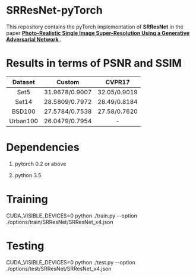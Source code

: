 # SRResNet-pyTorch

This repository contains the pyTorch implementation of <strong>SRResNet</strong> in the paper <a href="https://arxiv.org/abs/1609.04802"><strong>Photo-Realistic Single Image Super-Resolution Using a Generative Adversarial Network </strong></a>.

# Results in terms of PSNR and SSIM
</ul>
<table>
<thead>
<tr>
<th align="center">Dataset</th>
<th align="center">Custom</th>
<th align="center">CVPR17</th>
</tr>
</thead>
<tbody>
<tr>
<td align="center">Set5</td>
<td align="center">31.9678/0.9007</td>
<td align="center">32.05/0.9019</td>
</tr>
<tr>
<td align="center">Set14</td>
<td align="center">28.5809/0.7972</td>
<td align="center">28.49/0.8184</td>
</tr>
<tr>
<td align="center">BSD100</td>
<td align="center">27.5784/0.7538</td>
<td align="center">27.58/0.7620</td>
</tr>
<tr>
<td align="center">Urban100</td>
<td align="center">26.0479/0.7954</td>
<td align="center">-</td>
</tr>  
</tbody></table>

# Dependencies
1. pytorch 0.2 or above

2. python 3.5

# Training
CUDA_VISIBLE_DEVICES=0 python ./train.py --option ./options/train/SRResNet/SRResNet_x4.json

# Testing
CUDA_VISIBLE_DEVICES=0 python ./test.py --option ./options/test/SRResNet/SRResNet_x4.json
